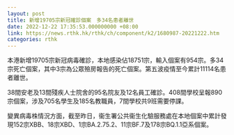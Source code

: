 ```yaml
---
layout: post
title: 新增19705宗新冠確診個案　多34名患者離世
date: 2022-12-22 17:35:53.000000000 +08:00
link: https://news.rthk.hk/rthk/ch/component/k2/1680987-20221222.htm
categories: rthk
---
```


本港新增19705宗新冠病毒確診，本地感染佔18751宗，輸入個案有954宗。多34宗死亡個案，其中3宗為公眾殮房報告的死亡個案。第五波疫情至今累計11114名患者離世。

38間安老及13間殘疾人士院舍的95名院友及12名員工確診。408間學校呈報890宗個案，涉及705名學生及185名教職員，7間學校共9班需要停課。

變異病毒株情況方面，截至昨日，衞生署公共衞生化驗服務處在本地個案中累計發現152宗XBB、18宗XBD、1宗BA.2.75.2、11宗BF.7及178宗BQ.1.1亞系個案。
